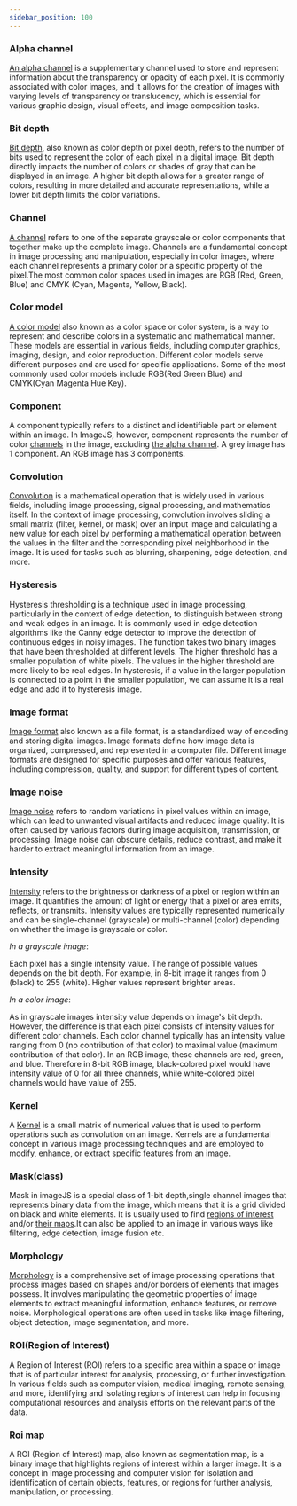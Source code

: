 ```yaml
---
sidebar_position: 100
---
```


### Alpha channel

[An alpha channel](https://en.wikipedia.org/wiki/Alpha_compositing 'wikipedia link on alpha channel') is a supplementary channel used to store and represent information about the transparency or opacity of each pixel. It is commonly associated with color images, and it allows for the creation of images with varying levels of transparency or translucency, which is essential for various graphic design, visual effects, and image composition tasks.

### Bit depth

[Bit depth](https://en.wikipedia.org/wiki/Color_depth 'wikipedia link on bit depth'), also known as color depth or pixel depth, refers to the number of bits used to represent the color of each pixel in a digital image. Bit depth directly impacts the number of colors or shades of gray that can be displayed in an image. A higher bit depth allows for a greater range of colors, resulting in more detailed and accurate representations, while a lower bit depth limits the color variations.

### Channel

[A channel](<https://en.wikipedia.org/wiki/Channel_(digital_image)> 'wikipedia link on color channel') refers to one of the separate grayscale or color components that together make up the complete image. Channels are a fundamental concept in image processing and manipulation, especially in color images, where each channel represents a primary color or a specific property of the pixel.The most common color spaces used in images are RGB (Red, Green, Blue) and CMYK (Cyan, Magenta, Yellow, Black).

### Color model

[A color model](https://en.wikipedia.org/wiki/Color_model#Additive_and_subtractive_color_models 'wikipedia link on color model') also known as a color space or color system, is a way to represent and describe colors in a systematic and mathematical manner. These models are essential in various fields, including computer graphics, imaging, design, and color reproduction. Different color models serve different purposes and are used for specific applications. Some of the most commonly used color models include RGB(Red Green Blue) and CMYK(Cyan Magenta Hue Key).

### Component

A component typically refers to a distinct and identifiable part or element within an image. In ImageJS, however, component represents the number of color [channels](#channel 'anchor on channel') in the image, excluding [the alpha channel](#alpha-channel 'anchor to alpha-channel').
A grey image has 1 component. An RGB image has 3 components.

### Convolution

[Convolution](https://en.wikipedia.org/wiki/Convolution 'wikipedia link on convolution') is a mathematical operation that is widely used in various fields, including image processing, signal processing, and mathematics itself. In the context of image processing, convolution involves sliding a small matrix (filter, kernel, or mask) over an input image and calculating a new value for each pixel by performing a mathematical operation between the values in the filter and the corresponding pixel neighborhood in the image. It is used for tasks such as blurring, sharpening, edge detection, and more.

### Hysteresis

Hysteresis thresholding is a technique used in image processing, particularly in the context of edge detection, to distinguish between strong and weak edges in an image. It is commonly used in edge detection algorithms like the Canny edge detector to improve the detection of continuous edges in noisy images.
The function takes two binary images that have been thresholded at different levels. The higher threshold has a smaller population of white pixels. The values in the higher threshold are
more likely to be real edges. In hysteresis, if a value in the larger population is connected to a point in the smaller population, we can assume it is a real edge and add it to
hysteresis image.

### Image format

[Image format](https://en.wikipedia.org/wiki/Image_file_format 'wikipedia link on image format') also known as a file format, is a standardized way of encoding and storing digital images. Image formats define how image data is organized, compressed, and represented in a computer file. Different image formats are designed for specific purposes and offer various features, including compression, quality, and support for different types of content.

### Image noise

[Image noise](https://en.wikipedia.org/wiki/Image_noise 'wikipedia link on image noise') refers to random variations in pixel values within an image, which can lead to unwanted visual artifacts and reduced image quality. It is often caused by various factors during image acquisition, transmission, or processing. Image noise can obscure details, reduce contrast, and make it harder to extract meaningful information from an image.

### Intensity

[Intensity](https://en.wikipedia.org/wiki/Color_histogram 'wikipedia link on histogram') refers to the brightness or darkness of a pixel or region within an image. It quantifies the amount of light or energy that a pixel or area emits, reflects, or transmits. Intensity values are typically represented numerically and can be single-channel (grayscale) or multi-channel (color) depending on whether the image is grayscale or color.

_In a grayscale image_:

Each pixel has a single intensity value. The range of possible values depends on the bit depth. For example, in 8-bit image it ranges from 0 (black) to 255 (white). Higher values represent brighter areas.

_In a color image_:

As in grayscale images intensity value depends on image's bit depth.
However, the difference is that each pixel consists of intensity values for different color channels.
Each color channel typically has an intensity value ranging from 0 (no contribution of that color) to maximal value (maximum contribution of that color). In an RGB image, these channels are red, green, and blue. Therefore in 8-bit RGB image, black-colored pixel would have intensity value of 0 for all three channels, while white-colored pixel channels would have value of 255.

### Kernel

A [Kernel](<https://en.wikipedia.org/wiki/Kernel_(image_processing)> 'wikipedia link on kernel') is a small matrix of numerical values that is used to perform operations such as convolution on an image. Kernels are a fundamental concept in various image processing techniques and are employed to modify, enhance, or extract specific features from an image.

### Mask(class)

Mask in imageJS is a special class of 1-bit depth,single channel images that represents binary data from the image, which means that it is a grid divided on black and white elements. It is usually used to find [regions of interest](#roiregion-of-interest 'anchor on ROI') and/or [their maps](#roi-map 'anchor on RoiMap').It can also be applied to an image in various ways like filtering, edge detection, image fusion etc.

### Morphology

[Morphology](https://en.wikipedia.org/wiki/Mathematical_morphology 'wikipedia link on morphology') is a comprehensive set of image processing operations that process images based on shapes and/or borders of elements that images possess. It involves manipulating the geometric properties of image elements to extract meaningful information, enhance features, or remove noise. Morphological operations are often used in tasks like image filtering, object detection, image segmentation, and more.

### ROI(Region of Interest)

A Region of Interest (ROI) refers to a specific area within a space or image that is of particular interest for analysis, processing, or further investigation. In various fields such as computer vision, medical imaging, remote sensing, and more, identifying and isolating regions of interest can help in focusing computational resources and analysis efforts on the relevant parts of the data.

### Roi map

A ROI (Region of Interest) map, also known as segmentation map, is a binary image that highlights regions of interest within a larger image. It is a concept in image processing and computer vision for isolation and identification of certain objects, features, or regions for further analysis, manipulation, or processing.
